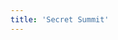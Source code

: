 ```yaml
---
title: 'Secret Summit'
---
```


<column class="no-padding" mode="full">

<block>

<landing-sneak-peek-event></landing-sneak-peek-event>


</block>

</column>